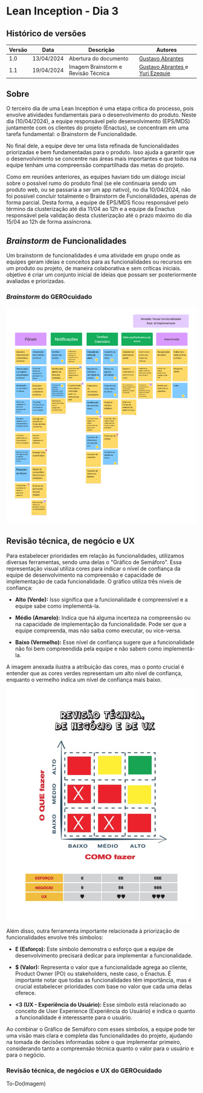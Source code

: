 # Lean Inception - Dia 3

## Histórico de versões

| Versão | Data       | Descrição | Autores |
| ------ | ---------- | --------- | ------- |
| 1.0    | 13/04/2024 | Abertura do documento | [Gustavo Abrantes ](https://github.com/GustaaSZ) |
| 1.1    | 19/04/2024 | Imagem Brainstorm e Revisão Técnica | [Gustavo Abrantes ](https://github.com/GustaaSZ) e [Yuri Ezequie ](https://github.com/Yuri57Ezequiel)|

## Sobre

O terceiro dia de uma Lean Inception é uma etapa crítica do processo, pois envolve atividades fundamentais para o desenvolvimento do produto. Neste dia (10/04/2024), a equipe responsável pelo desenvolvimento (EPS/MDS) juntamente com os clientes do projeto (Enactus), se concentram em uma tarefa fundamental: o Brainstorm de Funcionalidade.

No final dele, a equipe deve ter uma lista refinada de funcionalidades priorizadas e bem fundamentadas para o produto. Isso ajuda a garantir que o desenvolvimento se concentre nas áreas mais importantes e que todos na equipe tenham uma compreensão compartilhada das metas do projeto.

Como em reuniões anteriores, as equipes haviam tido um diálogo inicial sobre o possível rumo do produto final (se ele continuaria sendo um produto web, ou se passaria a ser um app nativo), no dia 10/04/2024, não foi possível concluir totalmente o Brainstorm de Funcionalidades, apenas de forma parcial. Desta forma, a equipe de EPS/MDS ficou responsável pelo término da clusterização até dia 11/04 ao 12h e a equipe da Enactus responsável pela validação desta clusterização até o prazo máximo do dia 15/04 ao 12h de forma assíncrona.

## *Brainstorm* de Funcionalidades
Um brainstorm de funcionalidades é uma atividade em grupo onde as equipes geram ideias e conceitos para as funcionalidades ou recursos em um produto ou projeto, de maneira colaborativa e sem críticas iniciais. objetivo é criar um conjunto inicial de ideias que possam ser posteriormente avaliadas e priorizadas.

### *Brainstorm* do GEROcuidado

![Brainstorm](../assets/Brainstorm_funcionalidades.png)

## Revisão técnica, de negócio e UX
Para estabelecer prioridades em relação às funcionalidades, utilizamos diversas ferramentas, sendo uma delas o "Gráfico de Semáforo". Essa representação visual utiliza cores para indicar o nível de confiança da equipe de desenvolvimento na compreensão e capacidade de implementação de cada funcionalidade. O gráfico utiliza três níveis de confiança:

* **Alto (Verde):** Isso significa que a funcionalidade é compreensível e a equipe sabe como implementá-la.

* **Médio (Amarelo):** Indica que há alguma incerteza na compreensão ou na capacidade de implementação da funcionalidade. Pode ser que a equipe compreenda, mas não saiba como executar, ou vice-versa.

* **Baixo (Vermelho):** Esse nível de confiança sugere que a funcionalidade não foi bem compreendida pela equipe e não sabem como implementá-la.

A imagem anexada ilustra a atribuição das cores, mas o ponto crucial é entender que as cores verdes representam um alto nível de confiança, enquanto o vermelho indica um nível de confiança mais baixo.

![Revisão Técnica](../assets/revisao_tecnica.png)

Além disso, outra ferramenta importante relacionada à priorização de funcionalidades envolve três símbolos:

* **E (Esforço):** Este símbolo demonstra o esforço que a equipe de desenvolvimento precisará dedicar para implementar a funcionalidade.

* **$ (Valor):** Representa o valor que a funcionalidade agrega ao cliente, Product Owner (PO) ou stakeholders, neste caso, o Enactus. É importante notar que todas as funcionalidades têm importância, mas é crucial estabelecer prioridades com base no valor que cada uma delas oferece.

* **<3 (UX - Experiência do Usuário):** Esse símbolo está relacionado ao conceito de User Experience (Experiência do Usuário) e indica o quanto a funcionalidade é interessante para o usuário.

Ao combinar o Gráfico de Semáforo com esses símbolos, a equipe pode ter uma visão mais clara e completa das funcionalidades do projeto, ajudando na tomada de decisões informadas sobre o que implementar primeiro, considerando tanto a compreensão técnica quanto o valor para o usuário e para o negócio.

### Revisão técnica, de negócios e UX do GEROcuidado
To-Do(Imagem)